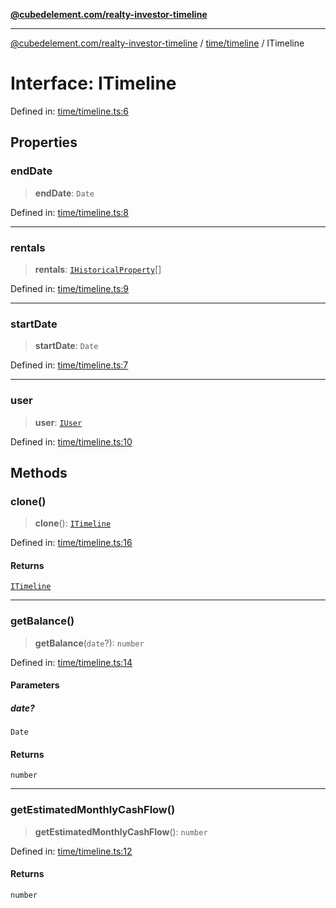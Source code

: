 [**@cubedelement.com/realty-investor-timeline**](../../../index.md)

---

[@cubedelement.com/realty-investor-timeline](../../../modules.md) / [time/timeline](../index.md) / ITimeline

# Interface: ITimeline

Defined in: [time/timeline.ts:6](https://github.com/kvernon/realty-investor-timeline/blob/d14161e46dc540b751017ae4b2cfca53cbab658c/src/time/timeline.ts#L6)

## Properties

### endDate

> **endDate**: `Date`

Defined in: [time/timeline.ts:8](https://github.com/kvernon/realty-investor-timeline/blob/d14161e46dc540b751017ae4b2cfca53cbab658c/src/time/timeline.ts#L8)

---

### rentals

> **rentals**: [`IHistoricalProperty`](../../i-historical-property/interfaces/IHistoricalProperty.md)[]

Defined in: [time/timeline.ts:9](https://github.com/kvernon/realty-investor-timeline/blob/d14161e46dc540b751017ae4b2cfca53cbab658c/src/time/timeline.ts#L9)

---

### startDate

> **startDate**: `Date`

Defined in: [time/timeline.ts:7](https://github.com/kvernon/realty-investor-timeline/blob/d14161e46dc540b751017ae4b2cfca53cbab658c/src/time/timeline.ts#L7)

---

### user

> **user**: [`IUser`](../../../account/user/interfaces/IUser.md)

Defined in: [time/timeline.ts:10](https://github.com/kvernon/realty-investor-timeline/blob/d14161e46dc540b751017ae4b2cfca53cbab658c/src/time/timeline.ts#L10)

## Methods

### clone()

> **clone**(): [`ITimeline`](ITimeline.md)

Defined in: [time/timeline.ts:16](https://github.com/kvernon/realty-investor-timeline/blob/d14161e46dc540b751017ae4b2cfca53cbab658c/src/time/timeline.ts#L16)

#### Returns

[`ITimeline`](ITimeline.md)

---

### getBalance()

> **getBalance**(`date`?): `number`

Defined in: [time/timeline.ts:14](https://github.com/kvernon/realty-investor-timeline/blob/d14161e46dc540b751017ae4b2cfca53cbab658c/src/time/timeline.ts#L14)

#### Parameters

##### date?

`Date`

#### Returns

`number`

---

### getEstimatedMonthlyCashFlow()

> **getEstimatedMonthlyCashFlow**(): `number`

Defined in: [time/timeline.ts:12](https://github.com/kvernon/realty-investor-timeline/blob/d14161e46dc540b751017ae4b2cfca53cbab658c/src/time/timeline.ts#L12)

#### Returns

`number`
